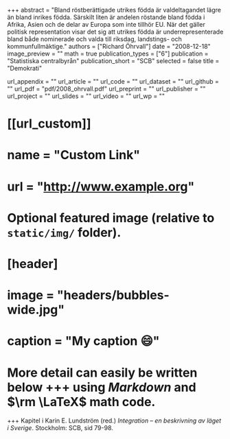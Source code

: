 +++
abstract = "Bland röstberättigade utrikes födda är valdeltagandet lägre än bland inrikes födda. Särskilt liten är andelen röstande bland födda i Afrika, Asien och de delar av Europa som inte tillhör EU. När det gäller politisk representation visar det sig att utrikes födda är underrepresenterade bland både nominerade och valda till riksdag, landstings- och kommunfullmäktige."
authors = ["Richard Öhrvall"]
date = "2008-12-18"
image_preview = ""
math = true
publication_types = ["6"]
publication = "Statistiska centralbyrån"
publication_short = "SCB"
selected = false
title = "Demokrati"

url_appendix = ""
url_article = ""
url_code = ""
url_dataset = ""
url_github = ""
url_pdf = "pdf/2008_ohrvall.pdf"
url_preprint = ""
url_publisher  = ""
url_project = ""
url_slides = ""
url_video = ""
url_wp = ""

# [[url_custom]]
# name = "Custom Link"
# url = "http://www.example.org"

# Optional featured image (relative to `static/img/` folder).
# [header]
# image = "headers/bubbles-wide.jpg"
# caption = "My caption :smile:"


# More detail can easily be written below +++ using *Markdown* and $\rm \LaTeX$ math code.
+++
Kapitel i Karin E. Lundström (red.) *Integration – en beskrivning av läget i Sverige*. Stockholm: SCB, sid 79-98.

